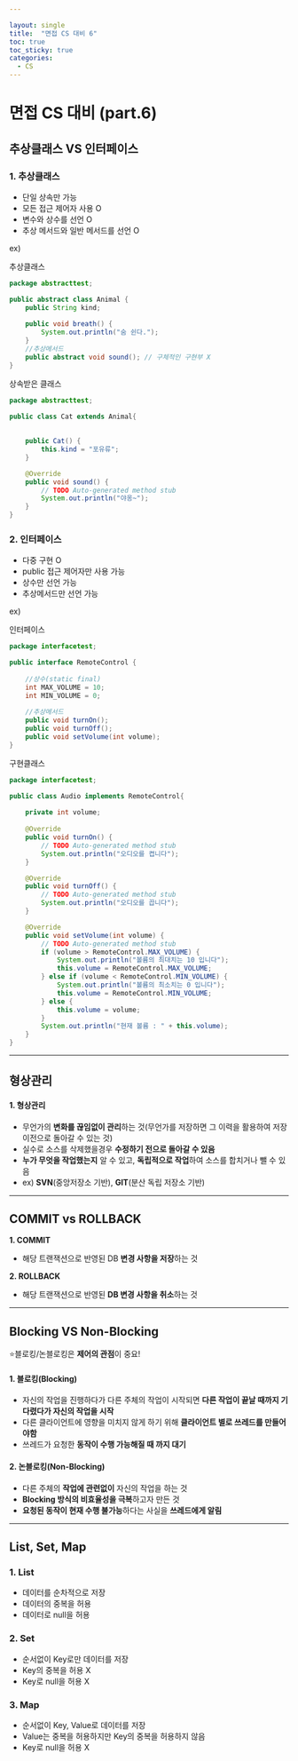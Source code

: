 ```yaml
---

layout: single
title:  "면접 CS 대비 6"
toc: true
toc_sticky: true
categories:
  - CS
---
```


#  면접 CS 대비 (part.6)



## 추상클래스 VS 인터페이스



### **1. 추상클래스**

- 단일 상속만 가능
- 모든 접근 제어자 사용 O
- 변수와 상수를 선언 O
- 추상 메서드와 일반 메서드를 선언 O

ex) 

추상클래스

```java
package abstracttest;

public abstract class Animal {
	public String kind;
	
	public void breath() {
		System.out.println("숨 쉰다.");
	}
	//추상메서드
	public abstract void sound(); // 구체적인 구현부 X
}
```

상속받은 클래스

```java
package abstracttest;

public class Cat extends Animal{
	
	
	public Cat() {
		this.kind = "포유류";
	}

	@Override
	public void sound() {
		// TODO Auto-generated method stub
		System.out.println("야옹~");
	}
}
```



### **2.  인터페이스**

- 다중 구현 O
- public 접근 제어자만 사용 가능
- 상수만 선언 가능
- 추상메서드만 선언 가능

ex)

인터페이스

```java
package interfacetest;

public interface RemoteControl {
	
	//상수(static final)
	int MAX_VOLUME = 10;
	int MIN_VOLUME = 0;
	
	//추상메서드
	public void turnOn();
	public void turnOff();
	public void setVolume(int volume);
}
```

구현클래스

```java
package interfacetest;

public class Audio implements RemoteControl{
	
	private int volume;
	
	@Override
	public void turnOn() {
		// TODO Auto-generated method stub
		System.out.println("오디오를 켭니다");
	}

	@Override
	public void turnOff() {
		// TODO Auto-generated method stub
		System.out.println("오디오를 끕니다");
	}

	@Override
	public void setVolume(int volume) {
		// TODO Auto-generated method stub
		if (volume > RemoteControl.MAX_VOLUME) {
			System.out.println("볼륨의 최대치는 10 입니다");
			this.volume = RemoteControl.MAX_VOLUME;
		} else if (volume < RemoteControl.MIN_VOLUME) {
			System.out.println("볼륨의 최소치는 0 입니다");
			this.volume = RemoteControl.MIN_VOLUME;
		} else {
			this.volume = volume;
		}
		System.out.println("현재 볼륨 : " + this.volume);
	}
}
```



---



## 형상관리

#### **1. 형상관리**

- 무언가의 **변화를 끊임없이 관리**하는 것(무언가를 저장하면 그 이력을 활용하여 저장 이전으로 돌아갈 수 있는 것)
- 실수로 소스를 삭제했을경우 **수정하기 전으로 돌아갈 수 있음**
- **누가 무엇을 작업했는지** 알 수 있고, **독립적으로 작업**하여 소스를 합치거나 뺄 수 있음
- ex) **SVN**(중앙저장소 기반), **GIT**(분산 독립 저장소 기반)



---



## COMMIT vs ROLLBACK



**1. COMMIT**

- 해당 트랜잭션으로 반영된 DB **변경 사항을 저장**하는 것



**2. ROLLBACK**

- 해당 트랜잭션으로 반영된 **DB 변경 사항을 취소**하는 것

---



## Blocking VS Non-Blocking



⭐블로킹/논블로킹은 **제어의 관점**이 중요!

#### **1. 블로킹(Blocking)**

- 자신의 작업을 진행하다가 다른 주체의 작업이 시작되면 **다른 작업이 끝날 때까지 기다렸다가 자신의 작업을 시작**
- 다른 클라이언트에 영향을 미치지 않게 하기 위해 **클라이언트 별로 쓰레드를 만들어야함**
- 쓰레드가 요청한 **동작이 수행 가능해질 때 까지 대기**



#### **2. 논블로킹(Non-Blocking)**

- 다른 주체의 **작업에 관련없이** 자신의 작업을 하는 것
- **Blocking 방식의 비효율성을 극복**하고자 만든 것
- **요청된 동작이 현재 수행 불가능**하다는 사실을 **쓰레드에게 알림**

---



## List, Set, Map



### **1. List**

- 데이터를 순차적으로 저장
- 데이터의 중복을 허용
- 데이터로 null을 허용



### **2. Set**

- 순서없이 Key로만 데이터를 저장
- Key의 중복을 허용 X
- Key로 null을 허용 X



### **3. Map**

- 순서없이 Key, Value로 데이터를 저장
- Value는 중복을 허용하지만 Key의 중복을 허용하지 않음
- Key로 null을 허용 X





